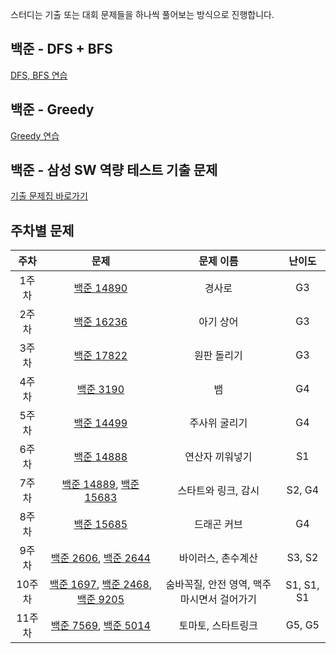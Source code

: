 스터디는 기출 또는 대회 문제들을 하나씩 풀어보는 방식으로 진행합니다.

## 백준 - DFS + BFS
[DFS, BFS 연습](https://www.acmicpc.net/workbook/view/1983)

## 백준 - Greedy
[Greedy 연습](https://www.acmicpc.net/workbook/view/4380)

## 백준 - 삼성 SW 역량 테스트 기출 문제
[기출 문제집 바로가기](https://www.acmicpc.net/workbook/view/1152)

## 주차별 문제
| 주차 | 문제 | 문제 이름 | 난이도
| :--: | :--: | :--: | :--: |
| 1주차 | [백준 14890](https://www.acmicpc.net/problem/14890) | 경사로 | G3
| 2주차 | [백준 16236](https://www.acmicpc.net/problem/16236) | 아기 상어 | G3
| 3주차 | [백준 17822](https://www.acmicpc.net/problem/17822) | 원판 돌리기 | G3
| 4주차 | [백준 3190](https://www.acmicpc.net/problem/3190) | 뱀 | G4
| 5주차 | [백준 14499](https://www.acmicpc.net/problem/14499) | 주사위 굴리기 | G4
| 6주차 | [백준 14888](https://www.acmicpc.net/problem/14888) | 연산자 끼워넣기 | S1
| 7주차 | [백준 14889](https://www.acmicpc.net/problem/14889), [백준 15683](https://www.acmicpc.net/problem/15683) | 스타트와 링크, 감시 | S2, G4
| 8주차 | [백준 15685](https://www.acmicpc.net/problem/15685) | 드래곤 커브 | G4
| 9주차 | [백준 2606](https://www.acmicpc.net/problem/2606), [백준 2644](https://www.acmicpc.net/problem/2644) | 바이러스, 촌수계산 | S3, S2
| 10주차 | [백준 1697](https://www.acmicpc.net/problem/1697), [백준 2468](https://www.acmicpc.net/problem/2468), [백준 9205](https://www.acmicpc.net/problem/9205) | 숨바꼭질, 안전 영역, 맥주 마시면서 걸어가기 | S1, S1, S1
| 11주차 | [백준 7569](https://www.acmicpc.net/problem/7569), [백준 5014](https://www.acmicpc.net/problem/5014) | 토마토, 스타트링크 | G5, G5